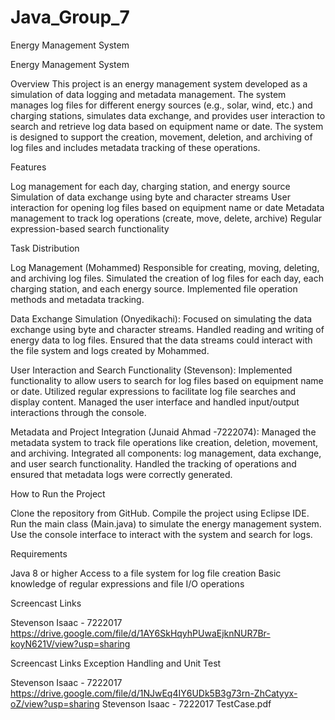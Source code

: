 # Java_Group_7
Energy Management System

Energy Management System

Overview This project is an energy management system developed as a simulation of data logging and metadata management. The system manages log files for different energy sources (e.g., solar, wind, etc.) and charging stations, simulates data exchange, and provides user interaction to search and retrieve log data based on equipment name or date. The system is designed to support the creation, movement, deletion, and archiving of log files and includes metadata tracking of these operations.

Features

Log management for each day, charging station, and energy source
Simulation of data exchange using byte and character streams
User interaction for opening log files based on equipment name or date
Metadata management to track log operations (create, move, delete, archive)
Regular expression-based search functionality

Task Distribution

Log Management (Mohammed) Responsible for creating, moving, deleting, and archiving log files. Simulated the creation of log files for each day, each charging station, and each energy source. Implemented file operation methods and metadata tracking.

Data Exchange Simulation (Onyedikachi): Focused on simulating the data exchange using byte and character streams. Handled reading and writing of energy data to log files. Ensured that the data streams could interact with the file system and logs created by Mohammed.

User Interaction and Search Functionality (Stevenson): Implemented functionality to allow users to search for log files based on equipment name or date. Utilized regular expressions to facilitate log file searches and display content. Managed the user interface and handled input/output interactions through the console.

Metadata and Project Integration (Junaid Ahmad -7222074): Managed the metadata system to track file operations like creation, deletion, movement, and archiving. Integrated all components: log management, data exchange, and user search functionality. Handled the tracking of operations and ensured that metadata logs were correctly generated.

How to Run the Project

Clone the repository from GitHub.
Compile the project using Eclipse IDE.
Run the main class (Main.java) to simulate the energy management system.
Use the console interface to interact with the system and search for logs.

Requirements

Java 8 or higher
Access to a file system for log file creation
Basic knowledge of regular expressions and file I/O operations

Screencast Links

Stevenson Isaac - 7222017 https://drive.google.com/file/d/1AY6SkHqyhPUwaEjknNUR7Br-koyN621V/view?usp=sharing

Screencast Links Exception Handling and Unit Test

Stevenson Isaac - 7222017 https://drive.google.com/file/d/1NJwEq4IY6UDk5B3g73rn-ZhCatyyx-oZ/view?usp=sharing
Stevenson Isaac - 7222017 TestCase.pdf
